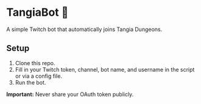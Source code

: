 # TangiaBot 🤖

A simple Twitch bot that automatically joins Tangia Dungeons.

## Setup

1. Clone this repo.
2. Fill in your Twitch token, channel, bot name, and username in the script or via a config file.
3. Run the bot.

**Important:** Never share your OAuth token publicly.

